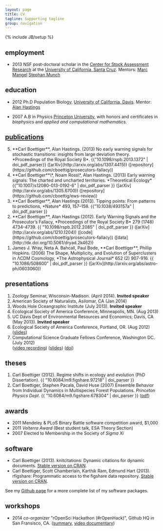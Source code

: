 ```yaml
---
layout: page
title: CV
tagline: Supporting tagline
group: navigation
---
```


{% include JB/setup %}

<div typeof = "foaf:Person" about = "{{site.url}}#me"
     prefix = "schema: http://schema.org/Person#">

employment
----------

- 2013 <span property="schema:jobTitle">NSF post-doctoral scholar</span> in the <a rel="schema:affiliation" href="http://boe.ucsc.edu/~msmangel/CSTAR.html">Center for Stock Assessment Research</a> at the <a rel="foaf:schoolHomepage" href="http://ucdavis.edu">University of California, Santa Cruz</a>.
Mentors: <a rel="foaf:knows" href="http://users.soe.ucsc.edu/~msmangel/" about="{{site.url}}#me">Marc Mangel</a> <a rel="foaf:knows" href="http://swfsc.noaa.gov/staff.aspx?&amp;id=17294" about="{{site.url}}#me">Stephan Munch</a>


education
---------

- 2012 Ph.D Population Biology, <a rel="foaf:schoolHomepage" href="http://ucdavis.edu">
  University of California, Davis</a>. Mentor:
  <a rel="foaf:knows" href="http://two.ucdavis.edu/~me"
   about="{{site.url}}#me">Alan Hastings</a> </li>

- 2007 A.B in Physics <a rel="foaf:schoolHomepage"
  href="http://princeton.edu">Princeton University</a>,
  with honors and certificates in *biophysics*
  and *applied and computational mathematics.*




<h2><a href="{{site.url}}{{page.url}}#publications"
         rel="foaf:publications"
         about="{{site.url}}#me"
         style="color:inherit">publications</a></h2>


</div> <!-- end typeof="foaf:Person" semantics -->
<div prefix="datacite: http://purl.org/spar/datacite/">

<ol reversed>
<li>  **Carl Boettiger**, Alan Hastings. (2013) No early warning signals
    for stochastic transitions: insights from large deviation theory.
    *Proceedings of the Royal Society B*. {{"10.1098/rspb.2013.1372" | doi_pdf_parser}} ([arXiv](http://arxiv.org/abs/1307.4415))
    ([repository](https://github.com/cboettig/prosecutors-fallacy))
<li>  **Carl Boettiger**\*, Noam Ross\*, Alan Hastings. (2013) Early
    warning signals: The charted and uncharted territories. *Theoretical
    Ecology* {{"10.1007/s12080-013-0192-6" | doi_pdf_parser }}
    ([arXiv](http://arxiv.org/abs/1305.6700))
    ([repository](https://github.com/cboettig/ews-review))
<li>  **Carl Boettiger**, Alan Hastings (2013). Tipping points: From
    patterns to predictions, *Nature* 493, 157–158. {{"10.1038/493157a" | doi_pdf_parser }}
<li>  **Carl Boettiger**, Alan Hastings (2012). Early Warning Signals and
    the Prosecutor’s Fallacy, *Proceedings of the Royal Society B* 279 (1748)
    4734-4739. {{ "10.1098/rspb.2012.2085" | doi_pdf_parser }}
    ([arXiv](http://arxiv.org/abs/1210.1204))
    ([code](https://github.com/cboettig/prosecutors-fallacy))
    ([data](http://dx.doi.org/10.5061/dryad.2k462))

<li> James J. Wray, Neta A. Bahcall, Paul Bode, **Carl Boettiger**,
    Phillip Hopkins. (2006) The Shape, Multiplicity, and Evolution of
    Superclusters in ΛCDM Cosmology, *The Astrophysical Journal* 652 (2)
    907-916. {{ "10.1086/508600" | doi_pdf_parser }}
    ([arXiv](http://arxiv.org/abs/astro-ph/0603060))
</ol>

presentations
-------------

1.  Zoology Seminar, Wisconsin-Madison. (April 2014). **Invited
    speaker**
2.  American Society of Naturalists, Asilomar, CA (Jan 2014)
3.  Woods Hole Oceangraphic Institute (July 2013). **Invited speaker**
4.  Ecological Society of America Conference, Minneapolis, MN. (Aug
    2013)
5.  UC Davis Dept of Environmental Resources and Economics; Davis, CA
    (May 2013). **Invited speaker**
6.  Ecological Society of America Conference, Portland, OR. (Aug 2012)
    ([slides](http://www.slideshare.net/cboettig/esa-2012-talk))
7.  Computational Science Graduate Fellows Conference, Washington DC.
    (July 2012)\
     ([video recording](http://www.youtube.com/watch?v=xwIIVdyKe4o))
    ([slides](http://www.slideshare.net/cboettig/regime-shifts-in-ecology-and-evolution))
    ([doi](http://dx.doi.org/10.6084/m9.figshare.97279))


theses
------

1.  Carl Boettiger (2012). Regime shifts in ecology and evolution (PhD
    Dissertation). {{ "10.6084/m9.figshare.97218" | doi_parser }}
2.  Carl Boettiger, Stephen Pacala, David Huse (2007) Ensemble Behavior
    from Individual Dynamics in Multispecies Forest Populations.
    *Princeton Physics Dept*. {{ "10.6084/m9.figshare.678304" | doi_parser }}
    ([pdf](/assets/files/pubs/Boettiger-Pacala-Huse-2007-Princeton-Physics-Dept.pdf%20))


awards
------

-   2011 Mendeley & PLoS Binary Battle software competition award,
    $1,000
-   2011 *Volterra Award* (Best student talk, ESA Theory Section)
-   2007 Elected to Membership in the Society of *Sigma Xi*


software
--------

-   Carl Boettiger (2013). knitcitations: Dynamic citations for dynamic
    documents. [Stable version on
    CRAN](http://cran.r-project.org/web/packages/knitcitations/).
-   Carl Boettiger, Scott Chamberlain, Karthik Ram, Edmund Hart (2013).
    rfigshare: Programmatic access to the figshare data repository.
    [Stable version on
    CRAN](http://cran.r-project.org/web/packages/rfigshare/).


See my [Github page](https://github.com/cboettig) for a more complete
list of my software packages.

workshops
---------

-   2014 _co-organizer_ "rOpenSci Hackathon (#rOpenHack)", Github HQ in San Fransisco, CA. ([summary](http://ropensci.org/blog/2014/05/14/ropenhack/), [video documentary](https://www.youtube.com/watch?v=iUcm5COsKJo&nofeather=True))




